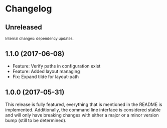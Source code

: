 # Changelog

<!-- next-header -->

## Unreleased

<sub>Internal changes: dependency updates.</sub>

## 1.1.0 (2017-06-08)

* Feature: Verify paths in configuration exist
* Feature: Added layout managing
* Fix: Expand tilde for layout-path

## 1.0.0 (2017-05-31)

This release is fully featured, everything that is mentioned in the README is implemented. Additionally, the command line interface is considered stable and will only have breaking changes with either a major or a minor version bump (still to be determined).
